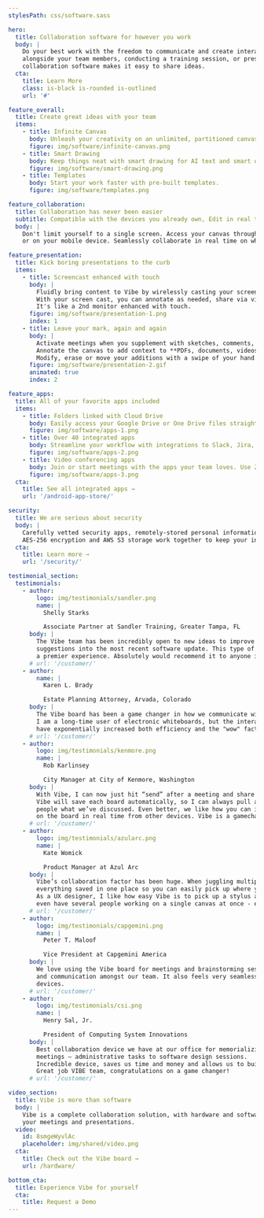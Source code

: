 ```yaml
---
stylesPath: css/software.sass

hero:
  title: Collaboration software for however you work
  body: |
    Do your best work with the freedom to communicate and create interactively. Whether you’re building a project
    alongside your team members, conducting a training session, or presenting in a client meeting, Vibe’s
    collaboration software makes it easy to share ideas.
  cta:
    title: Learn More
    class: is-black is-rounded is-outlined
    url: '#'

feature_overall:
  title: Create great ideas with your team
  items:
    - title: Infinite Canvas
      body: Unleash your creativity on an unlimited, partitioned canvas.
      figure: img/software/infinite-canvas.png
    - title: Smart Drawing
      body: Keep things neat with smart drawing for AI text and smart objects.
      figure: img/software/smart-drawing.png
    - title: Templates
      body: Start your work faster with pre-built templates.
      figure: img/software/templates.png

feature_collaboration:
  title: Collaboration has never been easier
  subtitle: Compatible with the devices you already own, Edit in real time
  body: |
    Don't limit yourself to a single screen. Access your canvas through the Vibe Board, through your Mac or PC,
    or on your mobile device. Seamlessly collaborate in real time on whichever devices work best for your team.

feature_presentation:
  title: Kick boring presentations to the curb
  items:
    - title: Screencast enhanced with touch
      body: |
        Fluidly bring content to Vibe by wirelessly casting your screen to Vibe or by connecting in via HDMI.
        With your screen cast, you can annotate as needed, share via video conferencing, or pin screenshots.
        It's like a 2nd monitor enhanced with touch.
      figure: img/software/presentation-1.png
      index: 1
    - title: Leave your mark, again and again
      body: |
        Activate meetings when you supplement with sketches, comments, and digital sticky notes.
        Annotate the canvas to add context to **PDFs, documents, videos, screenshots, and images.**
        Modify, erase or move your additions with a swipe of your hand.
      figure: img/software/presentation-2.gif
      animated: true
      index: 2

feature_apps:
  title: All of your favorite apps included
  items:
    - title: Folders linked with Cloud Drive
      body: Easily access your Google Drive or One Drive files straight from the Vibe board.
      figure: img/software/apps-1.png
    - title: Over 40 integrated apps
      body: Streamline your workflow with integrations to Slack, Jira, Asana,  Zoom, Microsoft Offices, and more.
      figure: img/software/apps-2.png
    - title: Video conferencing apps
      body: Join or start meetings with the apps your team loves. Use Zoom, Skype, WebEx to connect around the world.
      figure: img/software/apps-3.png
  cta:
    title: See all integrated apps →
    url: '/android-app-store/'

security:
  title: We are serious about security
  body: |
    Carefully vetted security apps, remotely-stored personal information, trusted identity providers,
    AES-256 encryption and AWS S3 storage work together to keep your intellectual property safe and secure.
  cta:
    title: Learn more →
    url: '/security/'

testimonial_section:
  testimonials:
    - author:
        logo: img/testimonials/sandler.png
        name: |
          Shelly Starks

          Associate Partner at Sandler Training, Greater Tampa, FL
      body: |
        The Vibe team has been incredibly open to new ideas to improve the product and even implemented a few
        suggestions into the most recent software update. This type of co-collaboration makes working with Vibe
        a premier experience. Absolutely would recommend it to anyone in the market for a digital white-board!
      # url: '/customer/'
    - author:
        name: |
          Karen L. Brady

          Estate Planning Attorney, Arvada, Colorado
      body: |
        The Vibe board has been a game changer in how we communicate with clients, both in-person and virtually.
        I am a long-time user of electronic whiteboards, but the interactive and digital features of the Vibe board
        have exponentially increased both efficiency and the "wow" factor in client meetings.
      # url: '/customer/'
    - author:
        logo: img/testimonials/kenmore.png
        name: |
          Rob Karlinsey

          City Manager at City of Kenmore, Washington
      body: |
        With Vibe, I can now just hit “send” after a meeting and share that board with whoever I want.
        Vibe will save each board automatically, so I can always pull a board back up during any meeting to show
        people what we’ve discussed. Even better, we like how you can invite remote coworkers in to collaborate
        on the board in real time from other devices. Vibe is a gamechanger.
      # url: '/customer/'
    - author:
        logo: img/testimonials/azularc.png
        name: |
          Kate Womick

          Product Manager at Azul Arc
      body: |
        Vibe’s collaboration factor has been huge. When juggling multiple clients, it’s incredibly helpful to have
        everything saved in one place so you can easily pick up where you left off.
        As a UX designer, I like how easy Vibe is to pick up a stylus and sketch on. And for big projects we can
        even have several people working on a single canvas at once - even from remote locations.
      # url: '/customer/'
    - author:
        logo: img/testimonials/capgemini.png
        name: |
          Peter T. Maloof

          Vice President at Capgemini America
      body: |
        We love using the Vibe board for meetings and brainstorming sessions. It has enhanced productivity, creativity
        and communication amongst our team. It also feels very seamless using the Vibe board and app across various
        devices.
      # url: '/customer/'
    - author:
        logo: img/testimonials/csi.png
        name: |
          Henry Sal, Jr.

          President of Computing System Innovations
      body: |
        Best collaboration device we have at our office for memorializing any and all types of
        meetings – administrative tasks to software design sessions.
        Incredible device, saves us time and money and allows us to build our AI software products faster!
        Great job VIBE team, congratulations on a game changer!
      # url: '/customer/'

video_section:
  title: Vibe is more than software
  body: |
    Vibe is a complete collaboration solution, with hardware and software that work together to uplevel
    your meetings and presentations.
  video:
    id: 8smgeWyvlAc
    placeholder: img/shared/video.png
  cta:
    title: Check out the Vibe board →
    url: /hardware/

bottom_cta:
  title: Experience Vibe for yourself
  cta:
    title: Request a Demo
---
```


